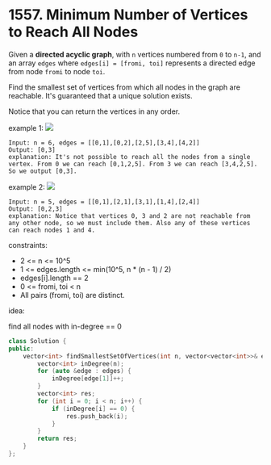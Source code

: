 # 1557. Minimum Number of Vertices to Reach All Nodes

Given a **directed acyclic graph**, with `n` vertices numbered from `0` to `n-1`, and an array `edges` where `edges[i] = [fromi, toi]` represents a directed edge from node `fromi` to node `toi`.

Find the smallest set of vertices from which all nodes in the graph are reachable. It's guaranteed that a unique solution exists.

Notice that you can return the vertices in any order.


example 1:
![](https://assets.leetcode.com/uploads/2020/07/07/untitled22.png)
```
Input: n = 6, edges = [[0,1],[0,2],[2,5],[3,4],[4,2]]
Output: [0,3]
explanation: It's not possible to reach all the nodes from a single vertex. From 0 we can reach [0,1,2,5]. From 3 we can reach [3,4,2,5]. So we output [0,3].
```

example 2:
![](https://assets.leetcode.com/uploads/2020/07/07/untitled.png)
```
Input: n = 5, edges = [[0,1],[2,1],[3,1],[1,4],[2,4]]
Output: [0,2,3]
explanation: Notice that vertices 0, 3 and 2 are not reachable from any other node, so we must include them. Also any of these vertices can reach nodes 1 and 4.
```

constraints:
- 2 <= n <= 10^5
- 1 <= edges.length <= min(10^5, n * (n - 1) / 2)
- edges[i].length == 2
- 0 <= fromi, toi < n
- All pairs (fromi, toi) are distinct.

idea:

find all nodes with in-degree == 0

```cpp  
class Solution {
public:
    vector<int> findSmallestSetOfVertices(int n, vector<vector<int>>& edges) {
        vector<int> inDegree(n);
        for (auto &edge : edges) {
            inDegree[edge[1]]++;
        }
        vector<int> res;
        for (int i = 0; i < n; i++) {
            if (inDegree[i] == 0) {
                res.push_back(i);
            }
        }
        return res;
    }
};
```



